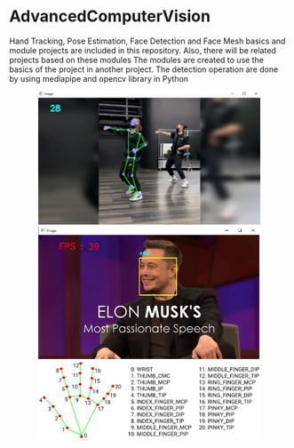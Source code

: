 # AdvancedComputerVision
Hand Tracking, Pose Estimation, Face Detection and Face Mesh basics and module projects are included in this repository. Also, there will be related projects based on these modules
The modules are created to use the basics of the project in another project. The detection operation are done by using mediapipe and opencv library in Python

<p align="center">
  <img src="images/PoseEstimation.png" width="400" title="ss1">
  <img src="images/faceDetect.png" width="400" title="ss2">
  <img src="images/hand_landmarks.png" width="400" title="ss2">
  
</p>


